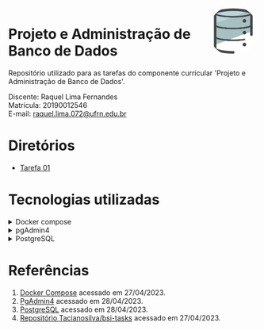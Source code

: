 <div style="display: inline_block"><br>

<img align="right" height="100" style="border-radius:50px;" src="image/image_bd.png">

# Projeto e Administração de Banco de Dados

Repositório utilizado para as tarefas do componente curricular 'Projeto e Administração de Banco de Dados'.
 
Discente: Raquel Lima Fernandes  
Matrícula: 20190012546   
E-mail: raquel.lima.072@ufrn.edu.br

# Diretórios 

* [Tarefa 01](tarefas/t01/tarefa01.md) 
</div>

# Tecnologias utilizadas

<details>
    <summary>
        <font style="vertical-align: inherit;"> </font>
        <font style="vertical-align: inherit;">Docker compose</font>  
    </summary>
    <br>
    <p>O Docker Compose é uma ferramenta para a criação e execução de múltiplos containers de aplicação. Com o Compose, você pode usar um arquivo do tipo <em>yaml</em> para definir como será o ambiente de sua aplicação e usando um único comando você criará e iniciará todos os serviços definidos.
    <br>
    Para utilizar o docker-compose é necessário seguir três etapas:
    </p>
    <ul dir="auto">
        <li>
             Definir o ambiente necessário para sua aplicação utilizando um Dockerfile (que pode ser reproduzido em qualquer lugar que tenha Docker instalado);
        </li>
        <li>
            Definir no arquivo .yml  quais serviços são essenciais para sua aplicação e a relação entre elas.
        </li>
        <li>
            Executar o comando <em>docker-compose up</em> para que seu ambiente seja criado e configurado.
        </li>
    </ul>
    
</details>
<details>
    <summary>
        <font style="vertical-align: inherit;"> </font>
        <font style="vertical-align: inherit;">pgAdmin4</font>  
    </summary>
    <br>
    <p>
        O pgAdmin é uma plataforma de administração e desenvolvimento de código aberto para o PostgreSQL. Com essa aplicação, você pode ter uma interface gráfica para gerenciar tudo relacionado ao PostgreSQL.
    </p>
    <p>Utilizando a ferramenta:</p>
    <p align="center">
        <img style="border-radius:3px;" src="image/create.jpeg">
        <figcaption align="center">Fonte: De autoria própria (create tables).</figcaption>
    </p>
    <br>
    <p align="center">
        <img style="border-radius:3px;" src="image/inserts.jpeg">
        <figcaption align="center">Fonte: De autoria própria (insert data).</figcaption>
    </p>  
    <br> 
    <p align="center">
        <img style="border-radius:3px;" src="image/consultas.jpeg">
        <figcaption align="center">Fonte: De autoria própria (consultas).</figcaption>
    </p> 
</details>
<details>
    <summary>
        <font style="vertical-align: inherit;"> </font>
        <font style="vertical-align: inherit;">PostgreSQL</font>  
    </summary>
    <br>
    <p>
        O PostgreSQL é um sistema de gerenciamento de bancos de dados objeto-relacional de uso geral, um dos mais avançado sistema de banco de dados de código aberto. 
        <br>
        Hoje, o PostgreSQL é um dos SGBDs (Sistema Gerenciador de Bancos de Dados) de código aberto mais avançados, contando com recursos como:
        <ul>
            <li>Consultas complexas;</li>
            <li>Chaves estrangeiras;</li>
            <li>Integridade transacional;</li>
            <li>Controle de concorrência multiversão;</li>
            <li>Suporte ao modelo híbrido objeto-relacional;</li>
            <li>Facilidade de Acesso;</li>
            <li>Gatilhos;</li>
            <li>Visões;</li>
            <li>Linguagem Procedural em várias linguagens (PL/pgSQL, PL/Python, PL/Java, PL/Perl) para Procedimentos armazenados;</li>
            <li>Indexação por texto;</li>
            <li>Estrutura para guardar dados Georreferenciados PostGIS.</li>
        </ul>
    </p>
    
</details>

# Referências
1. [Docker Compose](https://docs.docker.com/compose/) acessado em 27/04/2023.  
2. [PgAdmin4](https://www.pgadmin.org/download/pgadmin-4-container/)  acessado em 28/04/2023.  
2. [PostgreSQL](https://www.youtube.com/watch?v=uKlRp6CqpDg) acessado em 28/04/2023.
4. [Repositório Tacianosilva/bsi-tasks](https://github.com/tacianosilva/bsi-tasks) acessado em 27/04/2023.
